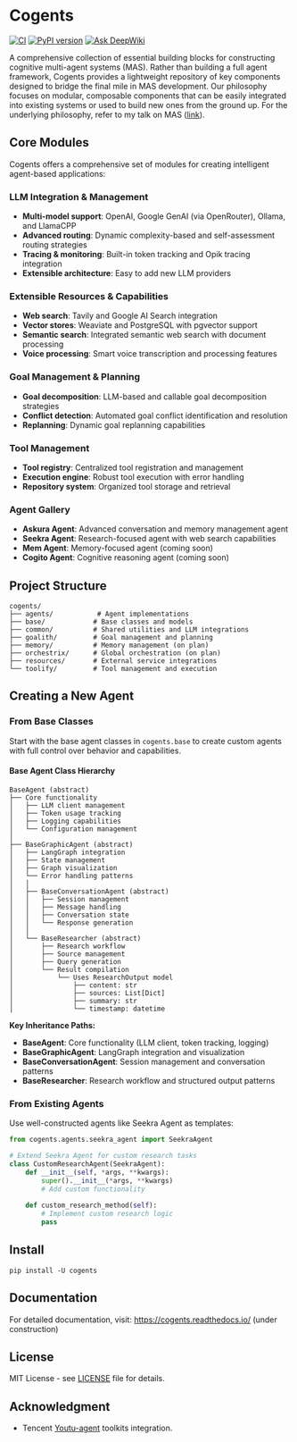 # Cogents

[![CI](https://github.com/caesar0301/cogents/actions/workflows/ci.yml/badge.svg)](https://github.com/caesar0301/cogents/actions/workflows/ci.yml)
[![PyPI version](https://img.shields.io/pypi/v/cogents.svg)](https://pypi.org/project/cogents/)
[![Ask DeepWiki](https://deepwiki.com/badge.svg)](https://deepwiki.com/caesar0301/cogents)

A comprehensive collection of essential building blocks for constructing cognitive multi-agent systems (MAS). Rather than building a full agent framework, Cogents provides a lightweight repository of key components designed to bridge the final mile in MAS development. Our philosophy focuses on modular, composable components that can be easily integrated into existing systems or used to build new ones from the ground up. For the underlying philosophy, refer to my talk on MAS ([link](https://github.com/caesar0301/mas-talk-2508/blob/master/mas-talk-xmingc.pdf)).

## Core Modules

Cogents offers a comprehensive set of modules for creating intelligent agent-based applications:

### LLM Integration & Management
- **Multi-model support**: OpenAI, Google GenAI (via OpenRouter), Ollama, and LlamaCPP
- **Advanced routing**: Dynamic complexity-based and self-assessment routing strategies
- **Tracing & monitoring**: Built-in token tracking and Opik tracing integration
- **Extensible architecture**: Easy to add new LLM providers

### Extensible Resources & Capabilities
- **Web search**: Tavily and Google AI Search integration
- **Vector stores**: Weaviate and PostgreSQL with pgvector support
- **Semantic search**: Integrated semantic web search with document processing
- **Voice processing**: Smart voice transcription and processing features

### Goal Management & Planning
- **Goal decomposition**: LLM-based and callable goal decomposition strategies
- **Conflict detection**: Automated goal conflict identification and resolution
- **Replanning**: Dynamic goal replanning capabilities

### Tool Management
- **Tool registry**: Centralized tool registration and management
- **Execution engine**: Robust tool execution with error handling
- **Repository system**: Organized tool storage and retrieval

### Agent Gallery
- **Askura Agent**: Advanced conversation and memory management agent
- **Seekra Agent**: Research-focused agent with web search capabilities
- **Mem Agent**: Memory-focused agent (coming soon)
- **Cogito Agent**: Cognitive reasoning agent (coming soon)

## Project Structure

```
cogents/
├── agents/           # Agent implementations
├── base/            # Base classes and models
├── common/          # Shared utilities and LLM integrations
├── goalith/         # Goal management and planning
├── memory/          # Memory management (on plan)
├── orchestrix/      # Global orchestration (on plan)
├── resources/       # External service integrations
└── toolify/         # Tool management and execution
```

## Creating a New Agent

### From Base Classes
Start with the base agent classes in `cogents.base` to create custom agents with full control over behavior and capabilities.

#### Base Agent Class Hierarchy

```
BaseAgent (abstract)
├── Core functionality
│   ├── LLM client management
│   ├── Token usage tracking
│   ├── Logging capabilities
│   └── Configuration management
│
├── BaseGraphicAgent (abstract)
│   ├── LangGraph integration
│   ├── State management
│   ├── Graph visualization
│   └── Error handling patterns
│   │
│   ├── BaseConversationAgent (abstract)
│   │   ├── Session management
│   │   ├── Message handling
│   │   ├── Conversation state
│   │   └── Response generation
│   │
│   └── BaseResearcher (abstract)
│       ├── Research workflow
│       ├── Source management
│       ├── Query generation
│       └── Result compilation
│           └── Uses ResearchOutput model
│               ├── content: str
│               ├── sources: List[Dict]
│               ├── summary: str
│               └── timestamp: datetime
```

**Key Inheritance Paths:**
- **BaseAgent**: Core functionality (LLM client, token tracking, logging)
- **BaseGraphicAgent**: LangGraph integration and visualization
- **BaseConversationAgent**: Session management and conversation patterns
- **BaseResearcher**: Research workflow and structured output patterns

### From Existing Agents
Use well-constructed agents like Seekra Agent as templates:

```python
from cogents.agents.seekra_agent import SeekraAgent

# Extend Seekra Agent for custom research tasks
class CustomResearchAgent(SeekraAgent):
    def __init__(self, *args, **kwargs):
        super().__init__(*args, **kwargs)
        # Add custom functionality
        
    def custom_research_method(self):
        # Implement custom research logic
        pass
```

## Install

```
pip install -U cogents
```

## Documentation

For detailed documentation, visit: https://cogents.readthedocs.io/ (under construction)

## License

MIT License - see [LICENSE](LICENSE) file for details.

## Acknowledgment

- Tencent [Youtu-agent](https://github.com/Tencent/Youtu-agent) toolkits integration.

